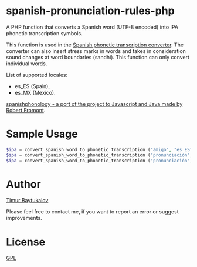 # spanish-pronunciation-rules-php
A PHP function that converts a Spanish word (UTF-8 encoded) into IPA phonetic transcription symbols.

This function is used in the [Spanish phonetic transcription converter](http://easypronunciation.com/en/spanish-phonetic-transcription-converter). The converter can also insert stress marks in words and takes in consideration sound changes at word boundaries (sandhi). This function can only convert individual words.

List of supported locales:
* es_ES (Spain),
* es_MX (Mexico).

[spanishphonology - a port of the project to Javascript and Java made by Robert Fromont](https://github.com/nzilbb/spanishphonology).

# Sample Usage
```PHP
$ipa = convert_spanish_word_to_phonetic_transcription ("amigo", "es_ES"); // returns "amiɣo"
$ipa = convert_spanish_word_to_phonetic_transcription ("pronunciación", "es_ES"); // returns "pɾonunθjaθjon"
$ipa = convert_spanish_word_to_phonetic_transcription ("pronunciación", "es_MX"); // returns "pɾonunsjasjon"
```

# Author
[Timur Baytukalov](http://easypronunciation.com/en/contacts)

Please feel free to contact me, if you want to report an error or suggest improvements.

# License
[GPL]

[GPL]: http://www.gnu.org/licenses/gpl.html